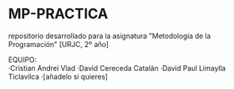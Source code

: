 # MP-PRACTICA
repositorio desarrollado para la asignatura "Metodología de la Programación" [URJC, 2º año]


EQUIPO:  
·Cristian Andrei Vlad
·David Cereceda Catalán
·David Paul Limaylla Ticlavilca
·[añadelo si quieres]
